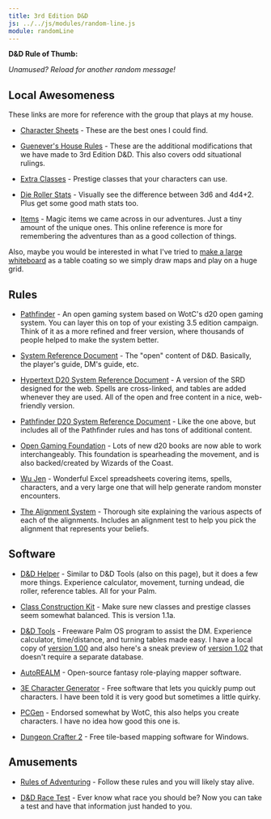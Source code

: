 ```yaml
---
title: 3rd Edition D&D
js: ../../js/modules/random-line.js
module: randomLine
---
```


**D&D Rule of Thumb:**

<div class="Ta(c)"><span random-line="'dnd-tips.txt'"></span></div>

_Unamused?  Reload for another random message!_


Local Awesomeness
-----------------

These links are more for reference with the group that plays at my house.

* [Character Sheets](char-sheet/) - These are the best ones I could find.

* [Guenever's House Rules](house-rules/) - These are the additional modifications that we have made to 3rd Edition D&D.  This also covers odd situational rulings.

* [Extra Classes](classes/) - Prestige classes that your characters can use.


* [Die Roller Stats](diestats/) - Visually see the difference between 3d6 and 4d4+2.  Plus get some good math stats too.

* [Items](items/) - Magic items we came across in our adventures.  Just a tiny amount of the unique ones.  This online reference is more for remembering the adventures than as a good collection of things.

Also, maybe you would be interested in what I've tried to [make a large whiteboard](../whiteboard/) as a table coating so we simply draw maps and play on a huge grid.


Rules
-----

* [Pathfinder](http://paizo.com/pathfinderRPG) - An open gaming system based on WotC's d20 open gaming system.  You can layer this on top of your existing 3.5 edition campaign.  Think of it as a more refined and freer version, where thousands of people helped to make the system better.

* [System Reference Document](http://www.opengamingfoundation.org/srd.html) - The "open" content of D&D.  Basically, the player's guide, DM's guide, etc.

* [Hypertext D20 System Reference Document](http://d20srd.org) - A version of the SRD designed for the web.  Spells are cross-linked, and tables are added whenever they are used.  All of the open and free content in a nice, web-friendly version.

* [Pathfinder D20 System Reference Document](http://d20pfsrd.com) - Like the one above, but includes all of the Pathfinder rules and has tons of additional content.

* [Open Gaming Foundation](http://www.opengamingfoundation.org/) - Lots of new d20 books are now able to work interchangeably.  This foundation is spearheading the movement, and is also backed/created by Wizards of the Coast.

* [Wu Jen](http://www.geocities.com/winspir/) - Wonderful Excel spreadsheets covering items, spells, characters, and a very large one that will help generate random monster encounters.

* [The Alignment System](http://easydamus.com/alignment.html) - Thorough site explaining the various aspects of each of the alignments. Includes an alignment test to help you pick the alignment that represents your beliefs.


Software
--------

* [D&D Helper](../../software/dnd-helper/) - Similar to D&D Tools (also on this page), but it does a few more things.  Experience calculator, movement, turning undead, die roller, reference tables.  All for your Palm.

* [Class Construction Kit](classes/classconstruction.pdf) - Make sure new classes and prestige classes seem somewhat balanced.  This is version 1.1a.

* [D&D Tools](http://bellsouthpwp.net/s/c/scraw68/) - Freeware Palm OS program to assist the DM.  Experience calculator, time/distance, and turning tables made easy.  I have a local copy of [version 1.00](dndtools100.zip) and also here's a sneak preview of [version 1.02](dungeonhelper.prc) that doesn't require a separate database.

* [AutoREALM](http://autorealm.sourceforge.net/) - Open-source fantasy role-playing mapper software.

* [3E Character Generator](http://www.dark-legacy.com/redblade3e/dnd/fr_info.html) - Free software that lets you quickly pump out characters.  I have been told it is very good but sometimes a little quirky.

* [PCGen](http://pcgen.sourceforge.net/) - Endorsed somewhat by WotC, this also helps you create characters.  I have no idea how good this one is.

* [Dungeon Crafter 2](http://www.dungeoncrafter.com/) - Free tile-based mapping software for Windows.


Amusements
----------

* [Rules of Adventuring](rules/) - Follow these rules and you will likely stay alive.

* [D&D Race Test](http://www.okcupid.com/tests/take?testid=4428779146069160628) - Ever know what race you should be?  Now you can take a test and have that information just handed to you.

